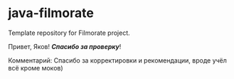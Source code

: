 # java-filmorate
Template repository for Filmorate project.

Привет, Яков!  **_Спасибо за проверку_**!

Комментарий:
Спасибо за корректировки и рекомендации, вроде учёл всё кроме моков)